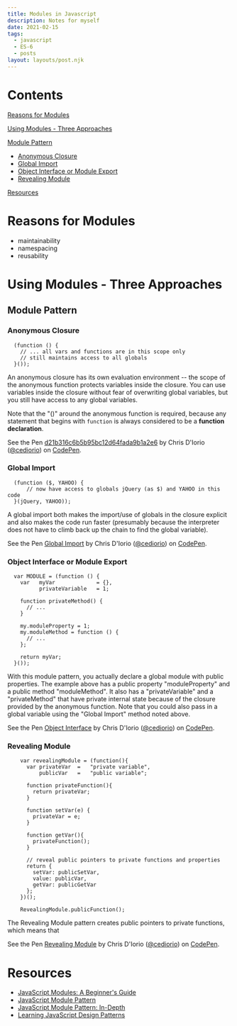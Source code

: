 ```yaml
---
title: Modules in Javascript
description: Notes for myself
date: 2021-02-15
tags:
  - javascript
  - ES-6
  - posts
layout: layouts/post.njk
---
```


Contents
========

[Reasons for Modules](#reasons-for-modules)

[Using Modules - Three Approaches](#using-modules---three-approaches)

[Module Pattern](#module-pattern)

-   [Anonymous Closure](#anonymous-closure)
-   [Global Import](#global-import)
-   [Object Interface or Module Export](#object-interface-or-module-export)
-   [Revealing Module](#revealing-module)

[Resources](#resources)


Reasons for Modules
===================

-   maintainability
-   namespacing
-   reusability

Using Modules - Three Approaches
================================

Module Pattern
--------------

### Anonymous Closure

      
      (function () {
        // ... all vars and functions are in this scope only
        // still maintains access to all globals
      }());
      
      

An anonymous closure has its own evaluation environment \-- the scope of
the anonymous function protects variables inside the closure. You can
use variables inside the closure without fear of overwriting global
variables, but you still have access to any global variables.

Note that the \"()\" around the anonymous function is required, because
any statement that begins with `function` is always considered to be a
**function declaration**.

See the Pen
[d21b316c6b5b95bc12d64fada9b1a2e6](https://codepen.io/cediorio/pen/d21b316c6b5b95bc12d64fada9b1a2e6)
by Chris D\'Iorio ([\@cediorio](https://codepen.io/cediorio)) on
[CodePen](https://codepen.io).

### Global Import

      
      (function ($, YAHOO) {
          // now have access to globals jQuery (as $) and YAHOO in this code
      }(jQuery, YAHOO));
      
      

A global import both makes the import/use of globals in the closure
explicit and also makes the code run faster (presumably because the
interpreter does not have to climb back up the chain to find the global
variable).

See the Pen [Global Import](https://codepen.io/cediorio/pen/NWWWjXj) by
Chris D\'Iorio ([\@cediorio](https://codepen.io/cediorio)) on
[CodePen](https://codepen.io).


### Object Interface or Module Export

      
      var MODULE = (function () {
        var   myVar             = {},         
              privateVariable   = 1;

        function privateMethod() {
          // ...
        }

        my.moduleProperty = 1;
        my.moduleMethod = function () {
          // ...
        };

        return myVar;
      }());
      
      

With this module pattern, you actually declare a global module with
public properties. The example above has a public property
\"moduleProperty\" and a public method \"moduleMethod\". It also has a
\"privateVariable\" and a \"privateMethod\" that have private internal
state because of the closure provided by the anonymous function. Note
that you could also pass in a global variable using the \"Global
Import\" method noted above.

See the Pen [Object
Interface](https://codepen.io/cediorio/pen/427ac5da267d1e24bf7d91b05ac3503b)
by Chris D\'Iorio ([\@cediorio](https://codepen.io/cediorio)) on
[CodePen](https://codepen.io).

### Revealing Module

      
        var revealingModule = (function(){
          var privateVar  =   "private variable",
              publicVar   =   "public variable";
          
          function privateFunction(){
            return privateVar;
          }
          
          function setVar(e) {
            privateVar = e;
          }
          
          function getVar(){
            privateFunction();
          }
          
          // reveal public pointers to private functions and properties
          return {
            setVar: publicSetVar,
            value: publicVar,
            getVar: publicGetVar
          };
        })();
        
        RevealingModule.publicFunction();
      
      

The Revealing Module pattern creates public pointers to private
functions, which means that

See the Pen [Revealing Module](https://codepen.io/cediorio/pen/abbbyMY)
by Chris D\'Iorio ([\@cediorio](https://codepen.io/cediorio)) on
[CodePen](https://codepen.io).


Resources
=========

-   [JavaScript Modules: A Beginner's
    Guide](https://www.freecodecamp.org/news/javascript-modules-a-beginner-s-guide-783f7d7a5fcc/#.y8hs0nsne)
-   [JavaScript Module
    Pattern](https://medium.com/@tkssharma/javascript-module-pattern-b4b5012ada9f)
-   [JavaScript Module Pattern:
    In-Depth](https://www.nilovelez.com/2018/06/javascript-module-pattern-in-depth/)
-   [Learning JavaScript Design
    Patterns](https://addyosmani.com/resources/essentialjsdesignpatterns/book/#modulepatternjavascript)
